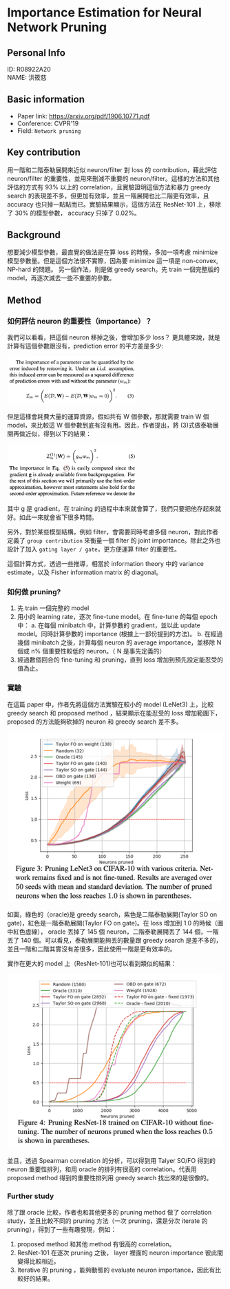 
# Importance Estimation for Neural Network Pruning  


## Personal Info
ID: R08922A20  
NAME: 洪筱慈 

## Basic information

- Paper link: https://arxiv.org/pdf/1906.10771.pdf
- Conference: CVPR'19
- Field: `Network pruning`

## Key contribution

用一階和二階泰勒展開來近似 neuron/filter 對 loss 的 contribution，藉此評估 neuron/filter 的重要性，並用來刪減不重要的 neuron/filter。這樣的方法和其他評估的方式有 93% 以上的 correlation，且實驗證明這個方法和暴力 greedy search 的表現差不多，但更加有效率，並且一階展開也比二階更有效率，且 accuracy 也只掉一點點而已。實驗結果顯示，這個方法在 ResNet-101 上，移除了 30% 的模型參數， accuracy 只掉了 0.02%。


## Background

想要減少模型參數，最直覺的做法是在算 loss 的時候，多加一項考慮 minimize 模型參數量。但是這個方法很不實際，因為要 minimize 這一項是 non-convex, NP-hard 的問題。 另一個作法，則是做 greedy search。先 train 一個完整版的 model，再逐次減去一些不重要的參數。

## Method

### 如何評估 neuron 的重要性（importance）？
我們可以看看，把這個 neuron 移掉之後，會增加多少 loss？ 更具體來說，就是計算有這個參數跟沒有，prediction error 的平方差是多少:
    <div align="left">
    <img src=img/14-1-1.png width=300x>
    </div>

但是這樣會耗費大量的運算資源，假如共有 W 個參數，那就需要 train W 個 model，來比較這 W 個參數到底有沒有用。因此，作者提出，將 (3)式做泰勒展開再做近似，得到以下的結果：
    <div align="left">
    <img src=img/14-1-2.png width=300x>
    </div>

其中 g 是 gradient，在 training 的過程中本來就會算了，我們只要把他存起來就好。如此一來就會省下很多時間。  

另外，對於某些模型結構，例如 filter，會需要同時考慮多個 neuron，對此作者定義了 `group contribution` 來衡量一個 filter 的 joint importance。除此之外也設計了加入 `gating layer / gate`，更方便運算 filter 的重要性。  

這個計算方式，透過一些推導，相當於 information theory 中的 variance estimate，以及 Fisher information matrix 的 diagonal。  

### 如何做 pruning?

1. 先 train 一個完整的 model
2. 用小的 learning rate，逐次 fine-tune model。在 fine-tune 的每個 epoch 中：
    a. 在每個 minibatch 中，計算參數的 gradient，並以此 update model。同時計算參數的 importance (根據上一部份提到的方法)。
    b. 在經過幾個 minibatch 之後，計算每個 neuron 的 average importance，並移除 N 個或 n% 個重要性較低的 neuron。（ N 是事先定義的） 
3. 經過數個回合的 fine-tuning 和 pruning，直到 loss 增加到預先設定能忍受的值為止。


### 實驗

在這篇 paper 中，作者先將這個方法實驗在較小的 model (LeNet3) 上，比較 greedy search 和 proposed method ，結果顯示在能忍受的 loss 增加範圍下，proposed 的方法能夠砍掉的 neuron 和 greedy search 差不多。
    <div align="left">
    <img src=img/14-1-3.png width=500x>
    </div>

如圖，綠色的（oracle)是 greedy search，紫色是二階泰勒展開(Taylor SO on gate)，紅色是一階泰勒展開(Taylor FO on gate)。在 loss 增加到 1.0 的時候（圖中紅色虛線）， oracle 丟掉了 145 個 neuron，二階泰勒展開丟了 144 個，一階丟了 140 個。可以看見，泰勒展開能夠丟的數量跟 greedy search 是差不多的，並且一階和二階其實沒有差很多，因此使用一階是更有效率的。  

實作在更大的 model 上（ResNet-101)也可以看到類似的結果：  
    <div align="left">
    <img src=img/14-1-4.png width=500x>
    </div>

並且，透過 Spearman correlation 的分析，可以得到用 Talyer SO/FO 得到的 neuron 重要性排列，和用 oracle 的排列有很高的 correlation。代表用 proposed method 得到的重要性排列用 greedy search 找出來的是很像的。  

### Further study

除了跟 oracle 比較，作者也和其他更多的 pruning method 做了 correlation study，並且比較不同的 pruning 方法（一次 pruning，還是分次 iterate 的 pruning），得到了一些有趣發現，例如：

1. proposed method 和其他 method 有很高的 correlation。
2. ResNet-101 在逐次 pruning 之後， layer 裡面的 neuron importance 彼此間變得比較相近。
3. Iterative 的 pruning ，能夠動態的 evaluate neuron importance，因此有比較好的結果。





